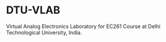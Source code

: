 # DTU-VLAB
Virtual Analog Electronics Laboratory for EC261 Course at Delhi Technological University, India.
